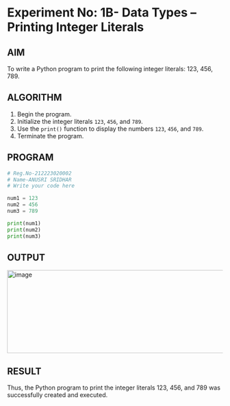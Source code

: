 # Experiment No: 1B- Data Types – Printing Integer Literals

## AIM  
To write a Python program to print the following integer literals: 123, 456, 789.

## ALGORITHM  
1. Begin the program.  
2. Initialize the integer literals `123`, `456`, and `789`.  
3. Use the `print()` function to display the numbers `123`, `456`, and `789`.  
4. Terminate the program.

## PROGRAM
```python
# Reg.No-212223020002
# Name-ANUSRI SRIDHAR
# Write your code here

num1 = 123
num2 = 456
num3 = 789

print(num1)
print(num2)
print(num3)

```
## OUTPUT
<img width="688" height="194" alt="image" src="https://github.com/user-attachments/assets/feac3170-8321-4a43-afc7-da8a6ea43280" />



## RESULT
Thus, the Python program to print the integer literals 123, 456, and 789 was successfully created and executed.
